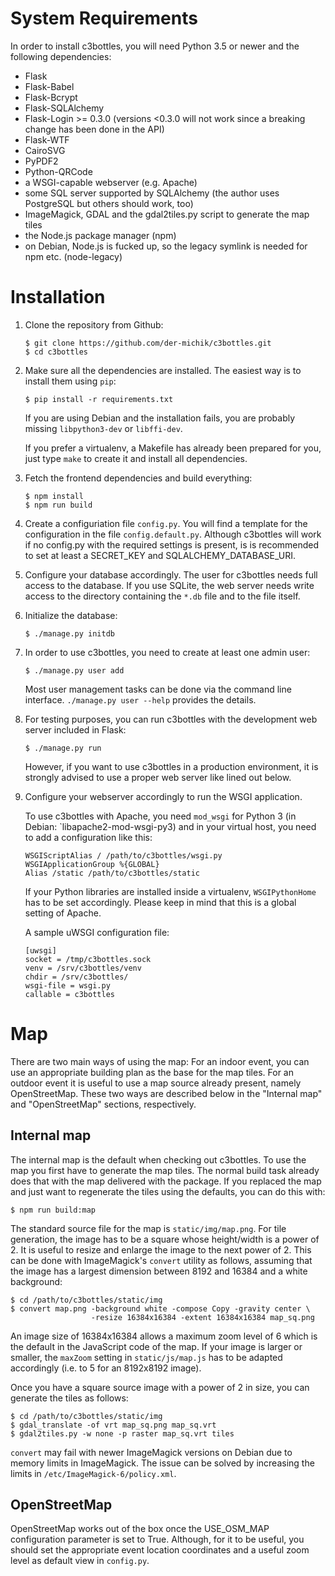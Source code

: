 # System Requirements

In order to install c3bottles, you will need Python 3.5 or newer and the
following dependencies:

*   Flask
*   Flask-Babel
*   Flask-Bcrypt
*   Flask-SQLAlchemy
*   Flask-Login >= 0.3.0 (versions <0.3.0 will not work since a breaking
    change has been done in the API)
*   Flask-WTF
*   CairoSVG
*   PyPDF2
*   Python-QRCode
*   a WSGI-capable webserver (e.g. Apache)
*   some SQL server supported by SQLAlchemy
    (the author uses PostgreSQL but others should work, too)
*   ImageMagick, GDAL and the gdal2tiles.py script to generate the map tiles
*   the Node.js package manager (npm)
*   on Debian, Node.js is fucked up, so the legacy symlink is needed for npm
    etc. (node-legacy)

# Installation

1.  Clone the repository from Github:

        $ git clone https://github.com/der-michik/c3bottles.git
        $ cd c3bottles

2.  Make sure all the dependencies are installed. The easiest way is to
    install them using `pip`:

        $ pip install -r requirements.txt

    If you are using Debian and the installation fails, you are probably
    missing `libpython3-dev` or `libffi-dev`.

    If you prefer a virtualenv, a Makefile has already been prepared for you,
    just type `make` to create it and install all dependencies.

3.  Fetch the frontend dependencies and build everything:

        $ npm install
        $ npm run build

4.  Create a configuriation file `config.py`. You will find a template for
    the configuration in the file `config.default.py`. Although c3bottles will
    work if no config.py with the required settings is present, is is
    recommended to set at least a SECRET_KEY and SQLALCHEMY_DATABASE_URI.

5.  Configure your database accordingly. The user for c3bottles needs full
    access to the database. If you use SQLite, the web server needs write
    access to the directory containing the `*.db` file and to the file itself.

6.  Initialize the database:

        $ ./manage.py initdb

7.  In order to use c3bottles, you need to create at least one admin user:

        $ ./manage.py user add

    Most user management tasks can be done via the command line interface.
    `./manage.py user --help` provides the details.

8.  For testing purposes, you can run c3bottles with the development web
    server included in Flask:

        $ ./manage.py run

    However, if you want to use c3bottles in a production environment, it is
    strongly advised to use a proper web server like lined out below.

9.  Configure your webserver accordingly to run the WSGI application.

    To use c3bottles with Apache, you need `mod_wsgi` for Python 3 (in Debian:
    `libapache2-mod-wsgi-py3) and in your virtual host, you need to add a
    configuration like this:

        WSGIScriptAlias / /path/to/c3bottles/wsgi.py
        WSGIApplicationGroup %{GLOBAL}
        Alias /static /path/to/c3bottles/static

    If your Python libraries are installed inside a virtualenv,
    `WSGIPythonHome` has to be set accordingly. Please keep in mind that this
    is a global setting of Apache.

    A sample uWSGI configuration file:

        [uwsgi]
        socket = /tmp/c3bottles.sock
        venv = /srv/c3bottles/venv
        chdir = /srv/c3bottles/
        wsgi-file = wsgi.py
        callable = c3bottles

# Map

There are two main ways of using the map: For an indoor event, you can use an
appropriate building plan as the base for the map tiles. For an outdoor event
it is useful to use a map source already present, namely OpenStreetMap. These
two ways are described below in the "Internal map" and "OpenStreetMap" sections,
respectively.

## Internal map

The internal map is the default when checking out c3bottles. To use the map you
first have to generate the map tiles. The normal build task already does that
with the map delivered with the package. If you replaced the map and just want
to regenerate the tiles using the defaults, you can do this with:

    $ npm run build:map

The standard source file for the map is `static/img/map.png`. For
tile generation, the image has to be a square whose height/width is a
power of 2. It is useful to resize and enlarge the image to the next power
of 2. This can be done with ImageMagick's `convert` utility as follows,
assuming that the image has a largest dimension between 8192 and 16384 and
a white background:

    $ cd /path/to/c3bottles/static/img
    $ convert map.png -background white -compose Copy -gravity center \
                      -resize 16384x16384 -extent 16384x16384 map_sq.png

An image size of 16384x16384 allows a maximum zoom level of 6 which is the
default in the JavaScript code of the map. If your image is larger or
smaller, the `maxZoom` setting in `static/js/map.js` has to be adapted
accordingly (i.e. to 5 for an 8192x8192 image).

Once you have a square source image with a power of 2 in size, you can
generate the tiles as follows:

    $ cd /path/to/c3bottles/static/img
    $ gdal_translate -of vrt map_sq.png map_sq.vrt
    $ gdal2tiles.py -w none -p raster map_sq.vrt tiles

`convert` may fail with newer ImageMagick versions on Debian due to memory
limits in ImageMagick. The issue can be solved by increasing the limits in
`/etc/ImageMagick-6/policy.xml`.

## OpenStreetMap

OpenStreetMap works out of the box once the USE\_OSM\_MAP configuration
parameter is set to True. Although, for it to be useful, you should set the
appropriate event location coordinates and a useful zoom level as default
view in `config.py`.

